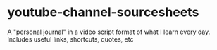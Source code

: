 # youtube-channel-sourcesheets
A "personal journal" in a video script format of what I learn every day. Includes useful links, shortcuts, quotes, etc
